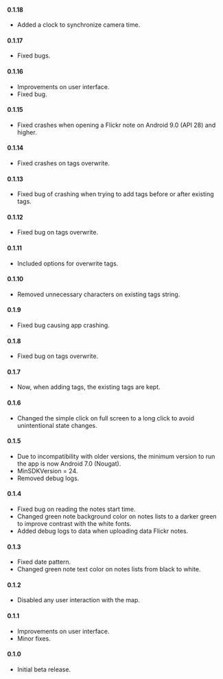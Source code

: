 #### **0.1.18**
- Added a clock to synchronize camera time.

#### **0.1.17**
- Fixed bugs.

#### **0.1.16**
- Improvements on user interface.
- Fixed bug.

#### **0.1.15**
- Fixed crashes when opening a Flickr note on Android 9.0 (API 28) and higher.

#### **0.1.14**
- Fixed crashes on tags overwrite.

#### **0.1.13**
- Fixed bug of crashing when trying to add tags before or after existing tags.

#### **0.1.12**
- Fixed bug on tags overwrite.

#### **0.1.11**
- Included options for overwrite tags.

#### **0.1.10**
- Removed unnecessary characters on existing tags string.

#### **0.1.9**
- Fixed bug causing app crashing.

#### **0.1.8**
- Fixed bug on tags overwrite.

#### **0.1.7**
- Now, when adding tags, the existing tags are kept.

#### **0.1.6**
- Changed the simple click on full screen to a long click to avoid unintentional state changes. 

#### **0.1.5**
- Due to incompatibility with older versions, the minimum version to run the app is now Android 7.0 (Nougat).
- MinSDKVersion = 24.
- Removed debug logs.

#### **0.1.4**
- Fixed bug on reading the notes start time.
- Changed green note background color on notes lists to a darker green to improve contrast with the white fonts.
- Added debug logs to data when uploading data Flickr notes.

#### **0.1.3**
- Fixed date pattern.
- Changed green note text color on notes lists from black to white.

#### **0.1.2**
- Disabled any user interaction with the map.

#### **0.1.1**
- Improvements on user interface.
- Minor fixes.

#### **0.1.0**
- Initial beta release.

